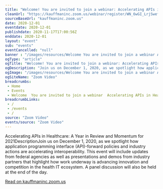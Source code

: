 ```yaml
--- 
title: "Welcome! You are invited to join a webinar: Accelerating APIs in Healthcare: A Year in Review and Momentum for 2021. After registering, you will receive a confirmation email about joining the webinar."
cleanUrl: "https://kauffmaninc.zoom.us/webinar/register/WN_6wGI_LrjSwefBsxOTMa4jg"
sourceBaseUrl: "kauffmaninc.zoom.us"
date: 2020-12-01
eventdate: 2020-12-01
publishdate: 2020-11-17T17:00:56Z
enddate: 2020-12-01
layout: "event"
sub: "events"
eventCancelled: "null"
banner : "/images/resources/Welcome You are invited to join a webinar Accelerating APIs in Healthcare A Year in Review and Momentum for 2021 After registering you will receive a confirmation email about joining the webinar.jpg"
ogType: "article"
ogTitle: "Welcome! You are invited to join a webinar: Accelerating APIs in Healthcare: A Year in Review and Momentum for 2021. After registering, you will receive a confirmation email about joining the webinar."
ogDescription: "Join us on December 1, 2020, as we spotlight how application programming interface (API)-forward policies and industry actions are accelerating interoperability. This event will include updates from federal agencies as well as presentations and demos from industry partners that highlight how work underway is advancing innovation and competition in the health IT ecosystem. A panel discussion will also be held at the end of the day."
ogImage: "/images/resources/Welcome You are invited to join a webinar Accelerating APIs in Healthcare A Year in Review and Momentum for 2021 After registering you will receive a confirmation email about joining the webinar.jpg"
ogSiteName: "Zoom Video"
breadcrumbs:
 - Home
 - Events
 - Welcome  You are invited to join a webinar  Accelerating APIs in Healthcare  A Year in Review and Momentum for 2021  After registering  you will receive a confirmation email about joining the webinar
breadcrumbLinks:
 - / 
 - /events
 - / 
source: "Zoom Video"
events/source: "Zoom Video"
---
```

Accelerating APIs in Healthcare: A Year in Review and Momentum for 2021DescriptionJoin us on December 1, 2020, as we spotlight how application programming interface (API)-forward policies and industry actions are accelerating interoperability. This event will include updates from federal agencies as well as presentations and demos from industry partners that highlight how work underway is advancing innovation and competition in the health IT ecosystem. A panel discussion will also be held at the end of the day.  
  
[Read on kauffmaninc.zoom.us](https://kauffmaninc.zoom.us/webinar/register/WN_6wGI_LrjSwefBsxOTMa4jg)
